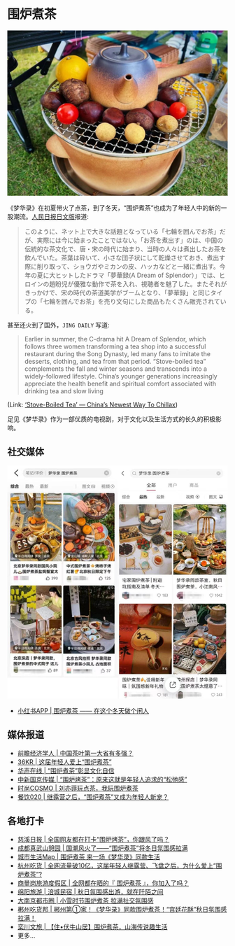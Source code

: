 # 围炉煮茶

![](/image/xianxi/cha/theme.jpg)

《梦华录》在初夏带火了点茶，到了冬天，“围炉煮茶”也成为了年轻人中的新的一股潮流。[人民日报日文版](https://mp.weixin.qq.com/s/P-M6V-v8SkH_6e5_RR3mGA)报道:


> このように、ネット上で大きな話題となっている「七輪を囲んでお茶」だが、実際には今に始まったことではない。「お茶を煮出す」のは、中国の伝統的な茶文化で、唐・宋の時代に始まり、当時の人々は煮出したお茶を飲んでいた。茶葉は砕いて、小さな団子状にして乾燥させておき、煮出す際に削り取って、ショウガやミカンの皮、ハッカなどと一緒に煮出す。今年の夏に大ヒットしたドラマ「夢華録(A Dream of Splendor）」では、ヒロインの趙盼児が優雅な動作で茶を入れ、視聴者を魅了した。またそれがきっかけで、宋の時代の茶道美学がブームとなり、「夢華録」と同じタイプの「七輪を囲んでお茶」を売り文句にした商品もたくさん販売されている。


甚至还火到了国外，`JING DAILY` 写道:

> Earlier in summer, the C-drama hit A Dream of Splendor, which follows three women transforming a tea shop into a successful restaurant during the Song Dynasty, led many fans to imitate the desserts, clothing, and tea from that period. “Stove-boiled tea” complements the fall and winter seasons and transcends into a widely-followed lifestyle. China’s younger generations increasingly appreciate the health benefit and spiritual comfort associated with drinking tea and slow living

(Link: [‘Stove-Boiled Tea’ — China’s Newest Way To Chillax](https://jingdaily.com/china-stove-boiled-tea-fall-winter-2022/))

足见《梦华录》作为一部优质的电视剧，对于文化以及生活方式的长久的积极影响。

## 社交媒体

![](/image/xianxi/cha/comm.jpg)

* [小红书APP | 围炉煮茶 —— 在这个冬天做个闲人](https://mp.weixin.qq.com/s/Gv80Aq0XuJd5_lV84Ijq3A)



## 媒体报道
* [前瞻经济学人 | 中国茶叶第一大省有多强？](https://mp.weixin.qq.com/s/9JD5Qo0j7Afae7BJmpjLcg)
* [36KR | 这届年轻人爱上“围炉煮茶”](https://36kr.com/p/2006405689484168)
* [华声在线 | “围炉煮茶”彰显文化自信](http://opinion.voc.com.cn/article/202211/202211070811218623.html)
* [中新国京传媒 | “围炉烤茶”：原来这就是年轻人追求的“松弛感”](https://mp.weixin.qq.com/s/JrOak1wK03HbM3z_0Ob6LA)
* [时尚COSMO | 刘亦菲玩点茶，我玩围炉煮茶](https://mp.weixin.qq.com/s/1cfUgjNWsIpz_DJlrKf3Aw)
* [餐饮020 | 继露营之后，“围炉煮茶”又成为年轻人新宠？](https://mp.weixin.qq.com/s/xQSBiPGYYTqprd0HNZga9g)

## 各地打卡


* [慈溪日报 | 全国网友都在打卡“围炉烤茶”，你跟风了吗？](https://mp.weixin.qq.com/s/rnj4g385oZlXKgEPfP4hYA)
* [成都真武山憩园 | 国潮风火了——“围炉煮茶”将冬日氛围感拉满](https://mp.weixin.qq.com/s/f-aJWy4vURTt7SJY-Zit0Q)
* [城市生活Map | 围炉煮茶 来一场《梦华录》同款生活](https://mp.weixin.qq.com/s/fbab7-aqNiPuyq93ZY3Uiw)
* [杭州吃货 | 全网流量破10亿，这届年轻人继露营、飞盘之后，为什么爱上“围炉煮茶”?](https://mp.weixin.qq.com/s/zs_dFgmusB6Hhda1njbCvQ)
* [商量岗旅游度假区 | 全网都在晒的『 围炉煮茶 』，你加入了吗？](https://mp.weixin.qq.com/s/akn4KrN3aifyWCgvIMSX0g)
* [绵阳旅游 | 涪城民宿 | 秋日氛围感出游，就在阡陌之间](https://mp.weixin.qq.com/s/fU40CUEYs_nXG9oXecykGQ)
* [大南京都市圈 | 小雪时节围炉煮茶 拉满社交氛围感](https://mp.weixin.qq.com/s/4bXFAVeAHiZs6gclDWSpqg)
* [郴州吃货邦 | 郴州第①家！《梦华录》同款围炉煮茶！“宫廷花酥”秋日氛围感拉满！](https://mp.weixin.qq.com/s/G2jmE0JwySA2RACK9_V0pw)
* [栾川文旅 | 【住•伏牛山居】围炉煮茶，山海传说趣生活](https://mp.weixin.qq.com/s/Z2HjGxfJ1vhXXy4Qokin4w)
* 更多...
